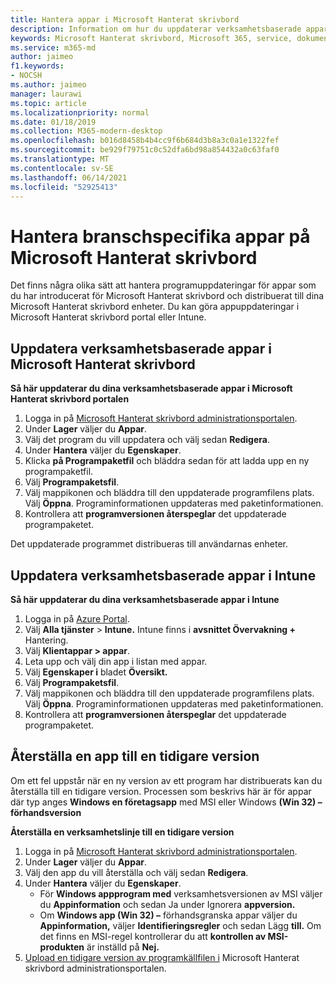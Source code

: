 ```yaml
---
title: Hantera appar i Microsoft Hanterat skrivbord
description: Information om hur du uppdaterar verksamhetsbaserade appar som distribueras till Microsoft Hanterat skrivbord enheter
keywords: Microsoft Hanterat skrivbord, Microsoft 365, service, dokumentation
ms.service: m365-md
author: jaimeo
f1.keywords:
- NOCSH
ms.author: jaimeo
manager: laurawi
ms.topic: article
ms.localizationpriority: normal
ms.date: 01/18/2019
ms.collection: M365-modern-desktop
ms.openlocfilehash: b016d8458b4b4cc9f6b684d3b8a3c0a1e1322fef
ms.sourcegitcommit: be929f79751c0c52dfa6bd98a854432a0c63faf0
ms.translationtype: MT
ms.contentlocale: sv-SE
ms.lasthandoff: 06/14/2021
ms.locfileid: "52925413"
---
```

# <a name="manage-line-of-business-apps-in-microsoft-managed-desktop"></a>Hantera branschspecifika appar på Microsoft Hanterat skrivbord

<!--Application management -->

Det finns några olika sätt att hantera programuppdateringar för appar som du har introducerat för Microsoft Hanterat skrivbord och distribuerat till dina Microsoft Hanterat skrivbord enheter. Du kan göra appuppdateringar i Microsoft Hanterat skrivbord portal eller Intune. 

<span id="update-app-mmd" />

## <a name="update-line-of-business-apps-in-microsoft-managed-desktop"></a>Uppdatera verksamhetsbaserade appar i Microsoft Hanterat skrivbord

**Så här uppdaterar du dina verksamhetsbaserade appar i Microsoft Hanterat skrivbord portalen**
1. Logga in på [Microsoft Hanterat skrivbord administrationsportalen](https://aka.ms/mmdportal).
2. Under **Lager** väljer du **Appar**.  
3. Välj det program du vill uppdatera och välj sedan **Redigera**.
4. Under **Hantera** väljer du **Egenskaper**. 
5. Klicka **på Programpaketfil** och bläddra sedan för att ladda upp en ny programpaketfil.
6. Välj **Programpaketsfil**.
7. Välj mappikonen och bläddra till den uppdaterade programfilens plats. Välj **Öppna**. Programinformationen uppdateras med paketinformationen.
8. Kontrollera att **programversionen återspeglar** det uppdaterade programpaketet. 

Det uppdaterade programmet distribueras till användarnas enheter.

<span id="update-app-intune" />

## <a name="update-line-of-business-apps-in-intune"></a>Uppdatera verksamhetsbaserade appar i Intune

**Så här uppdaterar du dina verksamhetsbaserade appar i Intune**
1. Logga in på [Azure Portal](https://portal.azure.com).
2. Välj **Alla tjänster**  >  **Intune.** Intune finns i **avsnittet Övervakning +** Hantering.
3. Välj **Klientappar > appar**.
4. Leta upp och välj din app i listan med appar.
5. Välj **Egenskaper i** bladet **Översikt.**
6. Välj **Programpaketsfil**.
7. Välj mappikonen och bläddra till den uppdaterade programfilens plats. Välj **Öppna**. Programinformationen uppdateras med paketinformationen.
8. Kontrollera att **programversionen återspeglar** det uppdaterade programpaketet.

<span id="roll-back-app-mmd" />

## <a name="roll-back-an-app-to-a-previous-version"></a>Återställa en app till en tidigare version

Om ett fel uppstår när en ny version av ett program har distribuerats kan du återställa till en tidigare version. Processen som beskrivs här är för appar där typ anges **Windows en företagsapp** med MSI eller Windows **(Win 32) – förhandsversion**

**Återställa en verksamhetslinje till en tidigare version**

1. Logga in på [Microsoft Hanterat skrivbord administrationsportalen](https://aka.ms/mmdportal).
2. Under **Lager** väljer du **Appar**.  
3. Välj den app du vill återställa och välj sedan **Redigera**.
4. Under **Hantera** väljer du **Egenskaper**. 
    - För **Windows appprogram med** verksamhetsversionen av MSI väljer du **Appinformation** och sedan Ja under Ignorera **appversion.** 
    - Om **Windows app (Win 32) –** förhandsgranska appar väljer du **Appinformation,** väljer **Identifieringsregler** och sedan Lägg **till.** 
    Om det finns en MSI-regel kontrollerar du att **kontrollen av MSI-produkten** är inställd på **Nej.**
5. [Upload en tidigare version av programkällfilen i](../get-started/deploy-apps.md) Microsoft Hanterat skrivbord administrationsportalen.  

